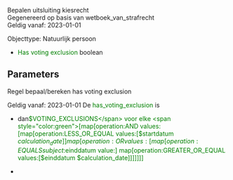 Bepalen uitsluiting kiesrecht \
Gegenereerd op basis van wetboek_van_strafrecht \
Geldig vanaf: 2023-01-01

Objecttype: Natuurlijk persoon
- <span style="color:green">Has voting exclusion</span> boolean

## Parameters ##


Regel bepaal/bereken has voting exclusion

Geldig vanaf: 2023-01-01
De <span style="color: green">has_voting_exclusion</span> is
-  dan<span style="color:green">$VOTING_EXCLUSIONS</span> voor elke 
	<span style="color:green">[map[operation:AND values:[map[operation:LESS_OR_EQUAL values:[$startdatum $calculation_date]] map[operation:OR values:[map[operation:EQUALS subject:$einddatum value:<nil>] map[operation:GREATER_OR_EQUAL values:[$einddatum $calculation_date]]]]]]]</span>

- 

